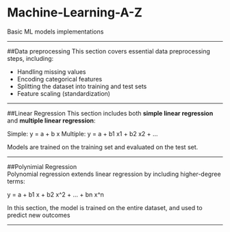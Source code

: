 # Machine-Learning-A-Z
Basic ML models implementations

---
##Data preprocessing
This section covers essential data preprocessing steps, including:
- Handling missing values
- Encoding categorical features
- Splitting the dataset into training and test sets
- Feature scaling (standardization)

---
##Linear Regression
This section includes both **simple linear regression** and **multiple linear regression**:

Simple: y = a + b x
Multiple: y = a + b1 x1 + b2 x2 + ...

Models are trained on the training set and evaluated on the test set.

---
##Polynimial Regression  
Polynomial regression extends linear regression by including higher-degree terms:

y = a + b1 x + b2 x^2 + ... + bn x^n

In this section, the model is trained on the entire dataset, and used to predict new outcomes

---
